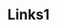 ---
layout: links
title: Links1
info:
  - date: "05.23.2016"
    link: Hello world [what](http://tomcritchlow.com)
  - date: "05.22.2016"
    link: "This is interesting" 
---
